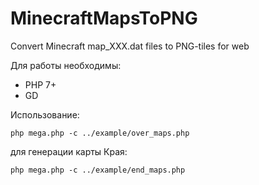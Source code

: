 # MinecraftMapsToPNG
Convert Minecraft map_XXX.dat files to PNG-tiles for web

Для работы необходимы:
- PHP 7+
- GD

Использование:

```php mega.php -c ../example/over_maps.php```

для генерации карты Края:

```php mega.php -c ../example/end_maps.php```

